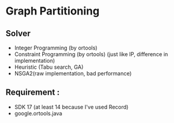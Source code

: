 <div aligh="center"> 

# Graph Partitioning
</div>

## Solver
- Integer Programming (by ortools)
- Constraint Programming (by ortools) (just like IP, difference in implementation)
- Heuristic (Tabu search, GA)
- NSGA2(raw implementation, bad performance)

## Requirement :
- SDK 17 (at least 14 because I've used Record)
- google.ortools.java

